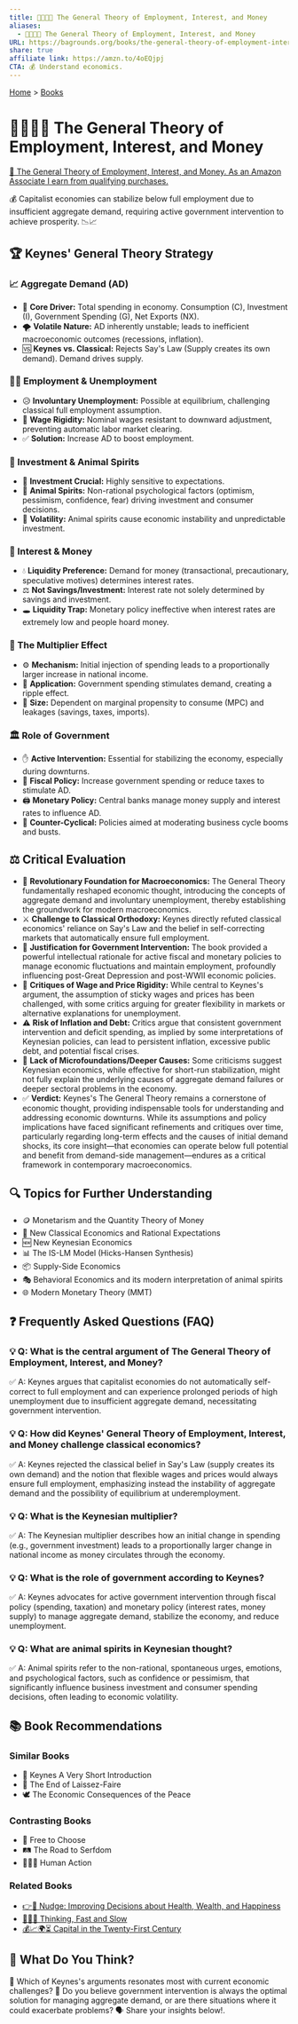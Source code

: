 ```yaml
---
title: 🧑‍💼🏦💸 The General Theory of Employment, Interest, and Money
aliases:
  - 🧑‍💼🏦💸 The General Theory of Employment, Interest, and Money
URL: https://bagrounds.org/books/the-general-theory-of-employment-interest-and-money
share: true
affiliate link: https://amzn.to/4oEQjpj
CTA: 💰 Understand economics.
---
```

[Home](../index.md) > [Books](./index.md)  
# 🧑‍💼🏦💸 The General Theory of Employment, Interest, and Money  
[🛒 The General Theory of Employment, Interest, and Money. As an Amazon Associate I earn from qualifying purchases.](https://amzn.to/4oEQjpj)  
  
💰 Capitalist economies can stabilize below full employment due to insufficient aggregate demand, requiring active government intervention to achieve prosperity. 📉📈  
  
## 🏆 Keynes' General Theory Strategy  
  
### 📈 Aggregate Demand (AD)  
* 🎯 **Core Driver:** Total spending in economy. Consumption (C), Investment (I), Government Spending (G), Net Exports (NX).  
* 🌪️ **Volatile Nature:** AD inherently unstable; leads to inefficient macroeconomic outcomes (recessions, inflation).  
* 🆚 **Keynes vs. Classical:** Rejects Say's Law (Supply creates its own demand). Demand drives supply.  
  
### 🧑‍💼 Employment & Unemployment  
* 😥 **Involuntary Unemployment:** Possible at equilibrium, challenging classical full employment assumption.  
* 🧱 **Wage Rigidity:** Nominal wages resistant to downward adjustment, preventing automatic labor market clearing.  
* ✅ **Solution:** Increase AD to boost employment.  
  
### 🏢 Investment & Animal Spirits  
* 🔑 **Investment Crucial:** Highly sensitive to expectations.  
* 🦁 **Animal Spirits:** Non-rational psychological factors (optimism, pessimism, confidence, fear) driving investment and consumer decisions.  
* 🎢 **Volatility:** Animal spirits cause economic instability and unpredictable investment.  
  
### 🏦 Interest & Money  
* 💧 **Liquidity Preference:** Demand for money (transactional, precautionary, speculative motives) determines interest rates.  
* ⚖️ **Not Savings/Investment:** Interest rate not solely determined by savings and investment.  
* 🕳️ **Liquidity Trap:** Monetary policy ineffective when interest rates are extremely low and people hoard money.  
  
### 🔁 The Multiplier Effect  
* ⚙️ **Mechanism:** Initial injection of spending leads to a proportionally larger increase in national income.  
* 🚀 **Application:** Government spending stimulates demand, creating a ripple effect.  
* 📏 **Size:** Dependent on marginal propensity to consume (MPC) and leakages (savings, taxes, imports).  
  
### 🏛️ Role of Government  
* ✋ **Active Intervention:** Essential for stabilizing the economy, especially during downturns.  
* 💸 **Fiscal Policy:** Increase government spending or reduce taxes to stimulate AD.  
* 🖨️ **Monetary Policy:** Central banks manage money supply and interest rates to influence AD.  
* 🔄 **Counter-Cyclical:** Policies aimed at moderating business cycle booms and busts.  
  
## ⚖️ Critical Evaluation  
  
* 🌟 **Revolutionary Foundation for Macroeconomics:** The General Theory fundamentally reshaped economic thought, introducing the concepts of aggregate demand and involuntary unemployment, thereby establishing the groundwork for modern macroeconomics.  
* ⚔️ **Challenge to Classical Orthodoxy:** Keynes directly refuted classical economics' reliance on Say's Law and the belief in self-correcting markets that automatically ensure full employment.  
* 📣 **Justification for Government Intervention:** The book provided a powerful intellectual rationale for active fiscal and monetary policies to manage economic fluctuations and maintain employment, profoundly influencing post-Great Depression and post-WWII economic policies.  
* 🤔 **Critiques of Wage and Price Rigidity:** While central to Keynes's argument, the assumption of sticky wages and prices has been challenged, with some critics arguing for greater flexibility in markets or alternative explanations for unemployment.  
* ⚠️ **Risk of Inflation and Debt:** Critics argue that consistent government intervention and deficit spending, as implied by some interpretations of Keynesian policies, can lead to persistent inflation, excessive public debt, and potential fiscal crises.  
* 🧩 **Lack of Microfoundations/Deeper Causes:** Some criticisms suggest Keynesian economics, while effective for short-run stabilization, might not fully explain the underlying causes of aggregate demand failures or deeper sectoral problems in the economy.  
* ✅ **Verdict:** Keynes's The General Theory remains a cornerstone of economic thought, providing indispensable tools for understanding and addressing economic downturns. While its assumptions and policy implications have faced significant refinements and critiques over time, particularly regarding long-term effects and the causes of initial demand shocks, its core insight—that economies can operate below full potential and benefit from demand-side management—endures as a critical framework in contemporary macroeconomics.  
  
## 🔍 Topics for Further Understanding  
  
* 🪙 Monetarism and the Quantity Theory of Money  
* 🧠 New Classical Economics and Rational Expectations  
* 🆕 New Keynesian Economics  
* 📊 The IS-LM Model (Hicks-Hansen Synthesis)  
* 📦 Supply-Side Economics  
* 🎭 Behavioral Economics and its modern interpretation of animal spirits  
* 🌐 Modern Monetary Theory (MMT)  
  
## ❓ Frequently Asked Questions (FAQ)  
  
### 💡 Q: What is the central argument of The General Theory of Employment, Interest, and Money?  
✅ A: Keynes argues that capitalist economies do not automatically self-correct to full employment and can experience prolonged periods of high unemployment due to insufficient aggregate demand, necessitating government intervention.  
  
### 💡 Q: How did Keynes' General Theory of Employment, Interest, and Money challenge classical economics?  
✅ A: Keynes rejected the classical belief in Say's Law (supply creates its own demand) and the notion that flexible wages and prices would always ensure full employment, emphasizing instead the instability of aggregate demand and the possibility of equilibrium at underemployment.  
  
### 💡 Q: What is the Keynesian multiplier?  
✅ A: The Keynesian multiplier describes how an initial change in spending (e.g., government investment) leads to a proportionally larger change in national income as money circulates through the economy.  
  
### 💡 Q: What is the role of government according to Keynes?  
✅ A: Keynes advocates for active government intervention through fiscal policy (spending, taxation) and monetary policy (interest rates, money supply) to manage aggregate demand, stabilize the economy, and reduce unemployment.  
  
### 💡 Q: What are animal spirits in Keynesian thought?  
✅ A: Animal spirits refer to the non-rational, spontaneous urges, emotions, and psychological factors, such as confidence or pessimism, that significantly influence business investment and consumer spending decisions, often leading to economic volatility.  
  
## 📚 Book Recommendations  
  
### Similar Books  
* 🔑 Keynes A Very Short Introduction  
* 🛑 The End of Laissez-Faire  
* 🕊️ The Economic Consequences of the Peace  
  
### Contrasting Books  
* 🗽 Free to Choose  
* 🛤️ The Road to Serfdom  
* 🧑‍🤝‍🧑 Human Action  
  
### Related Books  
* [👉🤏 Nudge: Improving Decisions about Health, Wealth, and Happiness](./nudge.md)  
* [🤔🐇🐢 Thinking, Fast and Slow](./thinking-fast-and-slow.md)  
* [💰📈🌍⏳ Capital in the Twenty-First Century](./capital-in-the-twenty-first-century.md)  
  
## 🫵 What Do You Think?  
🤔 Which of Keynes's arguments resonates most with current economic challenges? 🤔 Do you believe government intervention is always the optimal solution for managing aggregate demand, or are there situations where it could exacerbate problems? 🗣️ Share your insights below!.